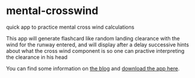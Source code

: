 # mental-crosswind

quick app to practice mental cross wind calculations

This app will generate flashcard like random landing clearance with the wind for the runway entered, and will display after a delay successive hints about what the cross wind component is so one can practive interpreting the clearance in his head

You can find some information on [the blog](https://ro-z.net/blog/mental-crosswind) and [download the app here](https://apps.apple.com/us/app/mentalcrosswind/id1613606869).
